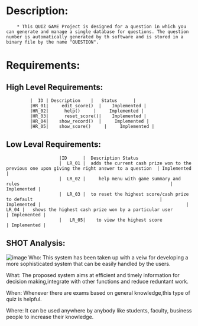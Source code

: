 # Description:
        * This QUIZ GAME Project is designed for a question in which you can generate and manage a single database for questions. The question number is automatically generated by th software and is stored in a binary file by the name "QUESTION".
  # Requirements:
  ## High Level Requirements:
               
             |  ID | Description    |	Status      |
             |HR_01|	 edit_score()  |	Implemented |
             |HR_02|	  help()	 |     Implemented |
             |HR_03|	  reset_score()|	Implemented |
             |HR_04|	show_record()  |     Implemented |
             |HR_05|	show_score()	 |     Implemented |

   ## Low Leval Requirements:
                
            

                        |ID	     |  Description	Status
                        |  LR_01 |  adds the current cash prize won to the previous one upon giving the right answer to a question  | Implemented |
                        |  LR_02 |	   help menu with game summary and rules                                                         | Implemented |
                        |  LR_03 |  to reset the highest score/cash prize to default                                                | Implemented |                                                       |  LR_04 |   shows the highest cash prize won by a particular user	                                     | Implemented |
                        |   LR_05|    to view the highest score                                                                     | Implemented |
## SHOT Analysis:
   ![image](https://user-images.githubusercontent.com/87614111/153429883-897bb5f4-e6d3-4395-9871-d1f776cbaca4.png)
   Who:
   This system has been taken up with a veiw for developing a more sophisticated system that can be easily handled by the users.

What:
The proposed system aims at efficient and timely information for decision making,integrate with other functions and reduce reduntant work.

When:
Whenever there are exams based on general knowledge,this type of quiz is helpful.

Where:
It can be used anywhere by anybody like students, faculty, business people to increase their knowledge.
        
